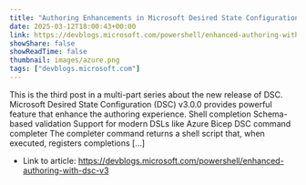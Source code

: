 ```yaml
---
title: "Authoring Enhancements in Microsoft Desired State Configuration v3.0.0"
date: 2025-03-12T18:00:43+00:00
link: https://devblogs.microsoft.com/powershell/enhanced-authoring-with-dsc-v3
showShare: false
showReadTime: false
thumbnail: images/azure.png
tags: ["devblogs.microsoft.com"]
---
```

This is the third post in a multi-part series about the new release of DSC. Microsoft Desired State Configuration (DSC) v3.0.0 provides powerful feature that enhance the authoring experience. Shell completion Schema-based validation Support for modern DSLs like Azure Bicep DSC command completer The completer command returns a shell script that, when executed, registers completions […]

- Link to article: https://devblogs.microsoft.com/powershell/enhanced-authoring-with-dsc-v3
